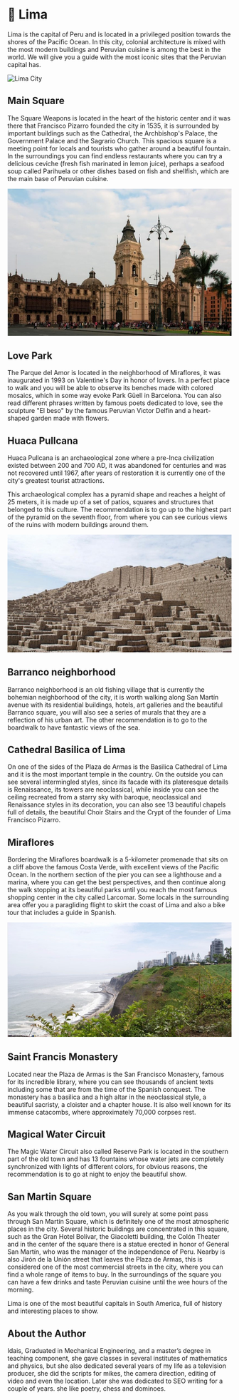 # 🌇 Lima

Lima is the capital of Peru and is located in a privileged position towards the shores of the Pacific Ocean. In this city, colonial architecture is mixed with the most modern buildings and Peruvian cuisine is among the best in the world. We will give you a guide with the most iconic sites that the Peruvian capital has.

![Lima City](_static/images/lima/lime-city.jpg)

## Main Square

The Square Weapons is located in the heart of the historic center and it was there that Francisco Pizarro founded the city in 1535, it is surrounded by important buildings such as the Cathedral, the Archbishop's Palace, the Government Palace and the Sagrario Church. This spacious square is a meeting point for locals and tourists who gather around a beautiful fountain. In the surroundings you can find endless restaurants where you can try a delicious ceviche (fresh fish marinated in lemon juice), perhaps a seafood soup called Parihuela or other dishes based on fish and shellfish, which are the main base of Peruvian cuisine.

![Main Sqaure](_static/images/lima/main-square.jpg)

## Love Park

The Parque del Amor is located in the neighborhood of Miraflores, it was inaugurated in 1993 on Valentine's Day in honor of lovers. In a perfect place to walk and you will be able to observe its benches made with colored mosaics, which in some way evoke Park Güell in Barcelona. You can also read different phrases written by famous poets dedicated to love, see the sculpture "El beso" by the famous Peruvian Victor Delfin and a heart-shaped garden made with flowers.

## Huaca Pullcana

Huaca Pullcana is an archaeological zone where a pre-Inca civilization existed between 200 and 700 AD, it was abandoned for centuries and was not recovered until 1967, after years of restoration it is currently one of the city's greatest tourist attractions.

This archaeological complex has a pyramid shape and reaches a height of 25 meters, it is made up of a set of patios, squares and structures that belonged to this culture. The recommendation is to go up to the highest part of the pyramid on the seventh floor, from where you can see curious views of the ruins with modern buildings around them.

![Huaca Pullcana](_static/images/lima/huaca-pullcana.jpg)

## Barranco neighborhood

Barranco neighborhood is an old fishing village that is currently the bohemian neighborhood of the city, it is worth walking along San Martín avenue with its residential buildings, hotels, art galleries and the beautiful Barranco square, you will also see a series of murals that they are a reflection of his urban art. The other recommendation is to go to the boardwalk to have fantastic views of the sea.

## Cathedral Basilica of Lima

On one of the sides of the Plaza de Armas is the Basilica Cathedral of Lima and it is the most important temple in the country. On the outside you can see several intermingled styles, since its facade with its plateresque details is Renaissance, its towers are neoclassical, while inside you can see the ceiling recreated from a starry sky with baroque, neoclassical and Renaissance styles in its decoration, you can also see 13 beautiful chapels full of details, the beautiful Choir Stairs and the Crypt of the founder of Lima Francisco Pizarro.

## Miraflores

Bordering the Miraflores boardwalk is a 5-kilometer promenade that sits on a cliff above the famous Costa Verde, with excellent views of the Pacific Ocean. In the northern section of the pier you can see a lighthouse and a marina, where you can get the best perspectives, and then continue along the walk stopping at its beautiful parks until you reach the most famous shopping center in the city called Larcomar. Some locals in the surrounding area offer you a paragliding flight to skirt the coast of Lima and also a bike tour that includes a guide in Spanish.

![Miraflores](_static/images/lima/miraflores.jpg)

## Saint Francis Monastery

Located near the Plaza de Armas is the San Francisco Monastery, famous for its incredible library, where you can see thousands of ancient texts including some that are from the time of the Spanish conquest. The monastery has a basilica and a high altar in the neoclassical style, a beautiful sacristy, a cloister and a chapter house. It is also well known for its immense catacombs, where approximately 70,000 corpses rest.

## Magical Water Circuit

The Magic Water Circuit also called Reserve Park is located in the southern part of the old town and has 13 fountains whose water jets are completely synchronized with lights of different colors, for obvious reasons, the recommendation is to go at night to enjoy the beautiful show.

## San Martin Square

As you walk through the old town, you will surely at some point pass through San Martín Square, which is definitely one of the most atmospheric places in the city. Several historic buildings are concentrated in this square, such as the Gran Hotel Bolívar, the Giacoletti building, the Colón Theater and in the center of the square there is a statue erected in honor of General San Martín, who was the manager of the independence of Peru. Nearby is also Jirón de la Unión street that leaves the Plaza de Armas, this is considered one of the most commercial streets in the city, where you can find a whole range of items to buy. In the surroundings of the square you can have a few drinks and taste Peruvian cuisine until the wee hours of the morning.

Lima is one of the most beautiful capitals in South America, full of history and interesting places to show.

## About the Author

Idais, Graduated in Mechanical Engineering, and a master’s degree in teaching component, she gave classes in several institutes of mathematics and physics, but she also dedicated several years of my life as a television producer, she did the scripts for mikes, the camera direction, editing of video and even the location. Later she was dedicated to SEO writing for a couple of years. she like poetry, chess and dominoes.
